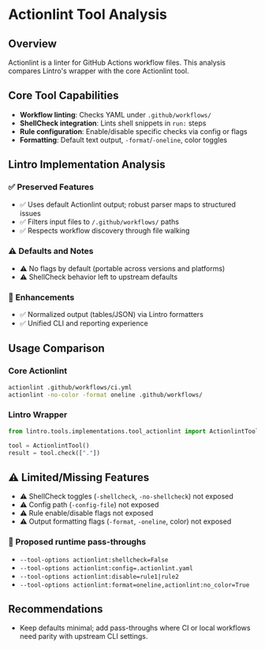 # Actionlint Tool Analysis

## Overview

Actionlint is a linter for GitHub Actions workflow files. This analysis compares
Lintro's wrapper with the core Actionlint tool.

## Core Tool Capabilities

- **Workflow linting**: Checks YAML under `.github/workflows/`
- **ShellCheck integration**: Lints shell snippets in `run:` steps
- **Rule configuration**: Enable/disable specific checks via config or flags
- **Formatting**: Default text output, `-format`/`-oneline`, color toggles

## Lintro Implementation Analysis

### ✅ Preserved Features

- ✅ Uses default Actionlint output; robust parser maps to structured issues
- ✅ Filters input files to `/.github/workflows/` paths
- ✅ Respects workflow discovery through file walking

### ⚠️ Defaults and Notes

- ⚠️ No flags by default (portable across versions and platforms)
- ⚠️ ShellCheck behavior left to upstream defaults

### 🚀 Enhancements

- ✅ Normalized output (tables/JSON) via Lintro formatters
- ✅ Unified CLI and reporting experience

## Usage Comparison

### Core Actionlint

```bash
actionlint .github/workflows/ci.yml
actionlint -no-color -format oneline .github/workflows/
```

### Lintro Wrapper

```python
from lintro.tools.implementations.tool_actionlint import ActionlintTool

tool = ActionlintTool()
result = tool.check(["."])
```

## ⚠️ Limited/Missing Features

- ⚠️ ShellCheck toggles (`-shellcheck`, `-no-shellcheck`) not exposed
- ⚠️ Config path (`-config-file`) not exposed
- ⚠️ Rule enable/disable flags not exposed
- ⚠️ Output formatting flags (`-format`, `-oneline`, color) not exposed

### 🔧 Proposed runtime pass-throughs

- `--tool-options actionlint:shellcheck=False`
- `--tool-options actionlint:config=.actionlint.yaml`
- `--tool-options actionlint:disable=rule1|rule2`
- `--tool-options actionlint:format=oneline,actionlint:no_color=True`

## Recommendations

- Keep defaults minimal; add pass-throughs where CI or local workflows need
  parity with upstream CLI settings.
